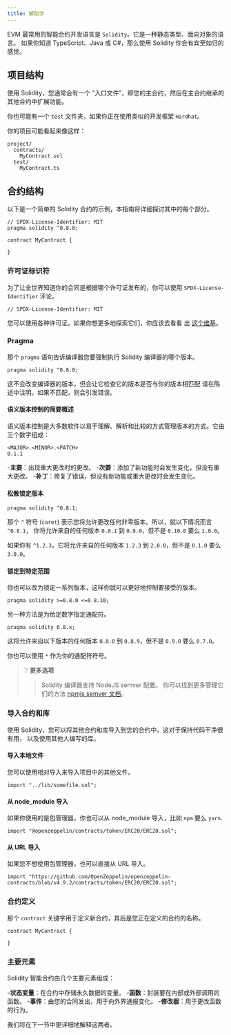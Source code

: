 ```yaml
---
title: 解剖学
---
```


<head>
 </head><title>解剖学 (EVM)</title>

EVM 最常用的智能合约开发语言是 `Solidity`。它是一种静态类型、面向对象的语言。
如果你知道 TypeScript、Java 或 C#，那么使用 Solidity 你会有宾至如归的感觉。


## 项目结构

使用 Solidity，您通常会有一个 “入口文件”，即您的主合约，然后在主合约继承的其他合约中扩展功能。

你也可能有一个 `test` 文件夹，如果你正在使用类似的开发框架 `Hardhat`。

你的项目可能看起来像这样：
```text
project/
  contracts/
    MyContract.sol
  test/
    MyContract.ts
```





## 合约结构

以下是一个简单的 Solidity 合约的示例，本指南将详细探讨其中的每个部分。

```solidity
// SPDX-License-Identifier: MIT
pragma solidity ^0.8.0;

contract MyContract {

}
```

### 许可证标识符

为了让全世界知道你的合同是根据哪个许可证发布的，你可以使用 `SPDX-License-Identifier` 评论。

```solidity
// SPDX-License-Identifier: MIT
```

您可以使用各种许可证。如果你想更多地探索它们，你应该去看看
出 [这个维基](https://en.wikipedia.org/wiki/Software_license)。



### Pragma

那个 `pragma` 语句告诉编译器您要强制执行 Solidity 编译器的哪个版本。

```solidity
pragma solidity ^0.8.0;
```

这不会改变编译器的版本，但会让它检查它的版本是否与你的版本相匹配 
请在陈述中注明。如果不匹配，则会引发错误。

#### 语义版本控制的简要概述

语义版本控制是大多数软件以易于理解、解析和比较的方式管理版本的方式。它由三个数字组成：

```text
<MAJOR>.<MINOR>.<PATCH>
0.1.1
```

-**主要**：出现重大更改时的更改。
-**次要**：添加了新功能时会发生变化，但没有重大更改。
-**补丁**：修复了错误，但没有新功能或重大更改时会发生变化。

#### 松散锁定版本

```solidity
pragma solidity ^0.8.1;
```

那个 `^` 符号 (`caret`) 表示您将允许更改任何非零版本。所以，就以下情况而言 `^0.8.1`，
你将允许来自的任何版本 `0.8.1` 到 `0.9.0`，但不是 `0.10.0` 要么 `1.0.0`。

如果你有 `^1.2.3`，它将允许来自的任何版本 `1.2.3` 到 `2.0.0`，但不是 `0.1.0` 要么 `3.0.0`。

#### 锁定到特定范围

你也可以改为锁定一系列版本，这样你就可以更好地控制要接受的版本。

```solidity
pragma solidity >=0.8.0 <=0.8.10;
```

另一种方法是为给定数字指定通配符。

```solidity
pragma solidity 0.8.x;
```

这将允许来自以下版本的任何版本 `0.8.0` 到 `0.8.9`，但不是 `0.9.0` 要么 `0.7.0`。

你也可以使用 `*` 作为你的通配符符号。

>❔ **更多选项**
> >Solidity 编译器支持 NodeJS semver 配置。 
>你可以找到更多管理它们的方法 [npmjs semver 文档](https://docs.npmjs.com/cli/v6/using-npm/semver)。







### 导入合约和库

使用 Solidity，您可以将其他合约和库导入到您的合约中。这对于保持代码干净很有用， 
以及使用其他人编写的库。

#### 导入本地文件

您可以使用相对导入来导入项目中的其他文件。

```solidity
import "../lib/somefile.sol";
```

#### 从 node_module 导入

如果你使用的是包管理器，你也可以从 node_module 导入，比如 `npm` 要么 `yarn`.

```solidity
import "@openzeppelin/contracts/token/ERC20/ERC20.sol";
```

#### 从 URL 导入

如果您不想使用包管理器，也可以直接从 URL 导入。

```solidity
import "https://github.com/OpenZeppelin/openzeppelin-contracts/blob/v4.9.2/contracts/token/ERC20/ERC20.sol";
```




### 合约定义

那个 `contract` 关键字用于定义新合约，其后是您正在定义的合约的名称。

```solidity
contract MyContract {

}
```


### 主要元素

Solidity 智能合约由几个主要元素组成：

-**状态变量**：在合约中存储永久数据的变量。
-**函数**：封装要在内部或外部调用的函数。
-**事件**：由您的合同发出，用于向外界通报变化。
-**修改器**：用于更改函数的行为。

我们将在下一节中更详细地解释这两者。
